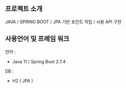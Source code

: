 ## 프로젝트 소개

JAVA / SPRING BOOT / JPA 기반 포인트 적립 / 사용 API 구현

## 사용언어 및 프레임 워크

언어 : 
* Java 11 / Spring Boot 2.7.4

DB : 
* H2 ( JPA )
